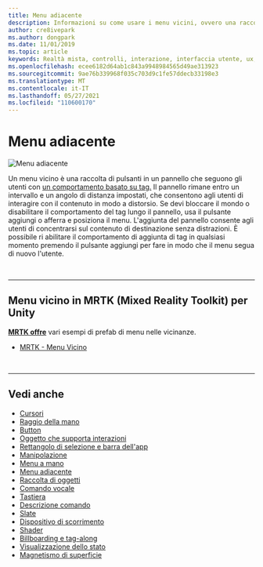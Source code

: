 ```yaml
---
title: Menu adiacente
description: Informazioni su come usare i menu vicini, ovvero una raccolta di pulsanti in un pannello che seguono il comportamento basato su tag in un ambiente di realtà mista.
author: cre8ivepark
ms.author: dongpark
ms.date: 11/01/2019
ms.topic: article
keywords: Realtà mista, controlli, interazione, interfaccia utente, ux, menu, visore VR di realtà mista, visore VR di realtà mista windows, visore VR di realtà virtuale, HoloLens, MRTK, Mixed Reality Toolkit
ms.openlocfilehash: ecee6182d64ab1c843a9948984565d49ae313923
ms.sourcegitcommit: 9ae76b339968f035c703d9c1fe57ddecb33198e3
ms.translationtype: MT
ms.contentlocale: it-IT
ms.lasthandoff: 05/27/2021
ms.locfileid: "110600170"
---
```

# <a name="near-menu"></a>Menu adiacente

![Menu adiacente](images/UX_Hero_NearMenu.jpg)

Un menu vicino è una raccolta di pulsanti in un pannello che seguono gli utenti con [un comportamento basato su tag.](billboarding-and-tag-along.md#what-is-a-tag-along) Il pannello rimane entro un intervallo e un angolo di distanza impostati, che consentono agli utenti di interagire con il contenuto in modo a distorsio. Se devi bloccare il mondo o disabilitare il comportamento del tag lungo il pannello, usa il pulsante aggiungi o afferra e posiziona il menu. L'aggiunta del pannello consente agli utenti di concentrarsi sul contenuto di destinazione senza distrazioni. È possibile ri abilitare il comportamento di aggiunta di tag in qualsiasi momento premendo il pulsante aggiungi per fare in modo che il menu segua di nuovo l'utente.

<br>

---

## <a name="near-menu-in-mrtk-mixed-reality-toolkit-for-unity"></a>Menu vicino in MRTK (Mixed Reality Toolkit) per Unity
**[MRTK offre](https://github.com/Microsoft/MixedRealityToolkit-Unity)** vari esempi di prefab di menu nelle vicinanze.

* [MRTK - Menu Vicino](/windows/mixed-reality/mrtk-unity/features/ux-building-blocks/near-menu)

<br>

---

## <a name="see-also"></a>Vedi anche

* [Cursori](cursors.md)
* [Raggio della mano](point-and-commit.md)
* [Button](button.md)
* [Oggetto che supporta interazioni](interactable-object.md)
* [Rettangolo di selezione e barra dell'app](app-bar-and-bounding-box.md)
* [Manipolazione](direct-manipulation.md)
* [Menu a mano](hand-menu.md)
* [Menu adiacente](near-menu.md)
* [Raccolta di oggetti](object-collection.md)
* [Comando vocale](voice-input.md)
* [Tastiera](keyboard.md)
* [Descrizione comando](tooltip.md)
* [Slate](slate.md)
* [Dispositivo di scorrimento](slider.md)
* [Shader](shader.md)
* [Billboarding e tag-along](billboarding-and-tag-along.md)
* [Visualizzazione dello stato](progress.md)
* [Magnetismo di superficie](surface-magnetism.md)